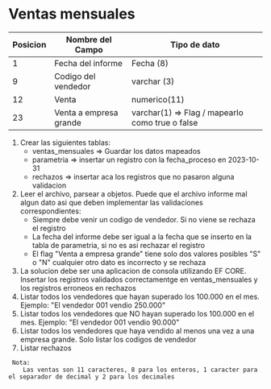 
# Ventas mensuales



|Posicion	 |	Nombre del Campo	| Tipo de dato  |
|------------|----------------------|------------   |
|    1 		 | Fecha del informe    | Fecha (8)     |
|	 9 	     | Codigo del vendedor  | varchar (3)   |
|    12      | Venta                | numerico(11)  |
|    23      |Venta a empresa grande| varchar(1) => Flag / mapearlo como true o false |


1. Crear las siguientes tablas:
    * ventas_mensuales => Guardar los datos mapeados
    * parametria => insertar un registro con la fecha_proceso en 2023-10-31
    * rechazos => insertar aca los registros que no pasaron alguna validacion
2. Leer el archivo, parsear a objetos. Puede que el archivo informe mal algun dato asi que deben implementar las validaciones correspondientes:
   * Siempre debe venir un codigo de vendedor. Si no viene se rechaza el registro
   * La fecha del informe debe ser igual a la fecha que se inserto en la tabla de parametria, si no es asi rechazar el registro
   * El flag "Venta a empresa grande" tiene solo dos valores posibles "S" o "N" cualquier otro dato es incorrecto y se rechaza
3. La solucion debe ser una aplicacion de consola utilizando EF CORE. Insertar los registros validados correctamentge en ventas_mensuales y los registros erroneos en rechazos
4. Listar todos los vendedores que hayan superado los 100.000 en el mes. Ejemplo: "El vendedor 001 vendio 250.000" 
5. Listar todos los vendedores que NO hayan superado los 100.000 en el mes. Ejemplo: "El vendedor 001 vendio 90.000" 
6. Listar todos los vendedores que haya  vendido al menos una vez a una empresa grande. Solo listar los codigos de vendedor
7. Listar rechazos

```
 Nota:
    Las ventas son 11 caracteres, 8 para los enteros, 1 caracter para el separador de decimal y 2 para los decimales
```
